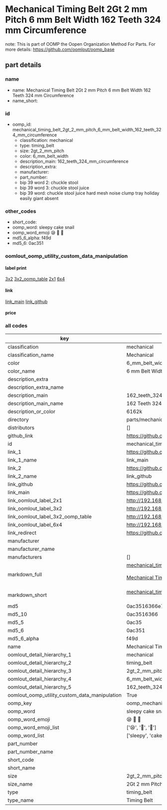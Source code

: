 # Mechanical Timing Belt 2Gt 2 mm Pitch 6 mm Belt Width 162 Teeth 324 mm Circumference  

note: This is part of OOMP the Oopen Organization Method For Parts. For more details: https://github.com/oomlout/oomp_base

##  part details
  







### name
* name: Mechanical Timing Belt 2Gt 2 mm Pitch 6 mm Belt Width 162 Teeth 324 mm Circumference
* name_short: 
### id
* oomp_id: mechanical_timing_belt_2gt_2_mm_pitch_6_mm_belt_width_162_teeth_324_mm_circumference
  * classification: mechanical
  * type: timing_belt
  * size: 2gt_2_mm_pitch
  * color: 6_mm_belt_width
  * description_main: 162_teeth_324_mm_circumference
  * description_extra: 
  * manufacturer: 
  * part_number: 
  * bip 39 word 2: chuckle stool
  * bip 39 word 3: chuckle stool juice
  * bip 39 word: chuckle stool juice hard mesh noise clump tray holiday easily giant absent

### other_codes
* short_code: 
* oomp_word: sleepy cake snail
* oomp_word_emoji :sleepy: :cake: :snail:
* md5_6_alpha: f49d
* md5_6: 0ac351






### oomlout_oomp_utility_custom_data_manipulation
#### label print
[3x2](http://192.168.1.245:1112/?label=oomp%20f49d)
[3x2_oomp_table](http://192.168.1.108:1112/?label=oomp%20f49d)
[2x1](http://192.168.1.242:1112/?label=oomp%20f49d)
[6x4](http://192.168.1.55:1112/?label=oomp%20f49d)    

#### link

[link_main](https://github.com/oomlout/oomlout_oomp_version_1_messy/tree/main/parts/mechanical_timing_belt_2gt_2_mm_pitch_6_mm_belt_width_162_teeth_324_mm_circumference) [link_github](https://github.com/oomlout/oomlout_oomp_version_1_messy/tree/main/parts/mechanical_timing_belt_2gt_2_mm_pitch_6_mm_belt_width_162_teeth_324_mm_circumference)                             

#### price







### all codes 
| key | value |  
| --- | --- |  
| classification | mechanical |  
| classification_name | Mechanical |  
| color | 6_mm_belt_width |  
| color_name | 6 mm Belt Width |  
| description_extra |  |  
| description_extra_name |  |  
| description_main | 162_teeth_324_mm_circumference |  
| description_main_name | 162 Teeth 324 mm Circumference |  
| description_or_color | 6162k |  
| directory | parts/mechanical_timing_belt_2gt_2_mm_pitch_6_mm_belt_width_162_teeth_324_mm_circumference |  
| distributors | [] |  
| github_link | https://github.com/oomlout/oomlout_oomp_part_src/tree/main/parts/mechanical_timing_belt_2gt_2_mm_pitch_6_mm_belt_width_162_teeth_324_mm_circumference |  
| id | mechanical_timing_belt_2gt_2_mm_pitch_6_mm_belt_width_162_teeth_324_mm_circumference |  
| link_1 | https://github.com/oomlout/oomlout_oomp_version_1_messy/tree/main/parts/mechanical_timing_belt_2gt_2_mm_pitch_6_mm_belt_width_162_teeth_324_mm_circumference |  
| link_1_name | link_main |  
| link_2 | https://github.com/oomlout/oomlout_oomp_version_1_messy/tree/main/parts/mechanical_timing_belt_2gt_2_mm_pitch_6_mm_belt_width_162_teeth_324_mm_circumference |  
| link_2_name | link_github |  
| link_github | https://github.com/oomlout/oomlout_oomp_version_1_messy/tree/main/parts/mechanical_timing_belt_2gt_2_mm_pitch_6_mm_belt_width_162_teeth_324_mm_circumference |  
| link_main | https://github.com/oomlout/oomlout_oomp_version_1_messy/tree/main/parts/mechanical_timing_belt_2gt_2_mm_pitch_6_mm_belt_width_162_teeth_324_mm_circumference |  
| link_oomlout_label_2x1 | http://192.168.1.242:1112/?label=oomp%20f49d |  
| link_oomlout_label_3x2 | http://192.168.1.245:1112/?label=oomp%20f49d |  
| link_oomlout_label_3x2_oomp_table | http://192.168.1.108:1112/?label=oomp%20f49d |  
| link_oomlout_label_6x4 | http://192.168.1.55:1112/?label=oomp%20f49d |  
| link_redirect | https://github.com/oomlout/oomlout_oomp_version_1_messy/tree/main/parts/mechanical_timing_belt_2gt_2_mm_pitch_6_mm_belt_width_162_teeth_324_mm_circumference |  
| manufacturer |  |  
| manufacturer_name |  |  
| manufacturers | [] |  
| markdown_full | [mechanical_timing_belt_2gt_2_mm_pitch_6_mm_belt_width_162_teeth_324_mm_circumference](none)<br>[](none)<br>[Mechanical Timing Belt 2Gt 2 Mm Pitch 6 Mm Belt Width 162 Teeth 324 Mm Circumference](none)<br><br> |  
| markdown_short | [mechanical_timing_belt_2gt_2_mm_pitch_6_mm_belt_width_162_teeth_324_mm_circumference](none)<br><br> |  
| md5 | 0ac3516366e7a58a5745e692f1b59944 |  
| md5_10 | 0ac3516366 |  
| md5_5 | 0ac35 |  
| md5_6 | 0ac351 |  
| md5_6_alpha | f49d |  
| name | Mechanical Timing Belt 2Gt 2 mm Pitch 6 mm Belt Width 162 Teeth 324 mm Circumference |  
| oomlout_detail_hierarchy_1 | mechanical |  
| oomlout_detail_hierarchy_2 | timing_belt |  
| oomlout_detail_hierarchy_3 | 2gt_2_mm_pitch |  
| oomlout_detail_hierarchy_4 | 6_mm_belt_width |  
| oomlout_detail_hierarchy_5 | 162_teeth_324_mm_circumference |  
| oomlout_oomp_utility_custom_data_manipulation | True |  
| oomp_key | oomp_mechanical_timing_belt_2gt_2_mm_pitch_6_mm_belt_width_162_teeth_324_mm_circumference |  
| oomp_word | sleepy cake snail |  
| oomp_word_emoji | :sleepy: :cake: :snail: |  
| oomp_word_emoji_list | [':sleepy:', ':cake:', ':snail:'] |  
| oomp_word_list | ['sleepy', 'cake', 'snail'] |  
| part_number |  |  
| part_number_name |  |  
| short_code |  |  
| short_name |  |  
| size | 2gt_2_mm_pitch |  
| size_name | 2Gt 2 mm Pitch |  
| type | timing_belt |  
| type_name | Timing Belt |  
